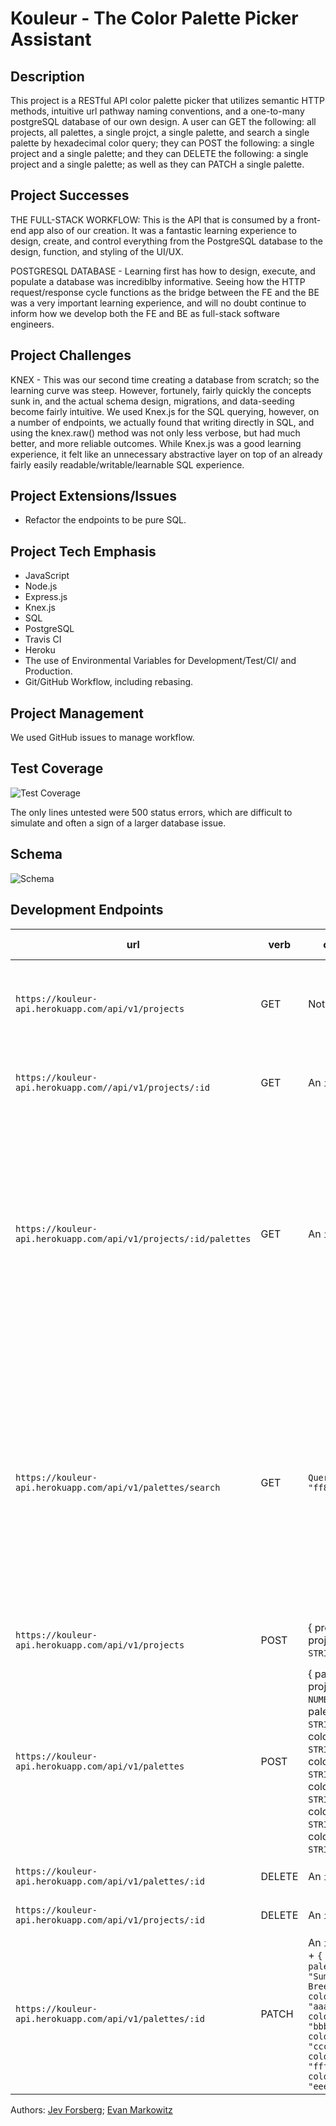 # Kouleur - The Color Palette Picker Assistant

## Description

This project is a RESTful API color palette picker that utilizes semantic HTTP methods, intuitive url pathway naming conventions, and a one-to-many postgreSQL database of our own design. A user can GET the following: all projects, all palettes, a single projct, a single palette, and search a single palette by hexadecimal color query; they can POST the following: a single project and a single palette; and they can DELETE the following: a single project and a single palette; as well as they can PATCH a single palette.

## Project Successes

THE FULL-STACK WORKFLOW: This is the API that is consumed by a front-end app also of our creation. It was a fantastic learning experience to design, create, and control everything from the PostgreSQL database to the design, function, and styling of the UI/UX.

POSTGRESQL DATABASE - Learning first has how to design, execute, and populate a database was incrediblby informative. Seeing how the HTTP request/response cycle functions as the bridge between the FE and the BE was a very important learning experience, and will no doubt continue to inform how we develop both the FE and BE as full-stack software engineers.

## Project Challenges

KNEX - This was our second time creating a database from scratch; so the learning curve was steep. However, fortunely, fairly quickly the concepts sunk in, and the actual schema design, migrations, and data-seeding become fairly intuitive. We used Knex.js for the SQL querying, however, on a number of endpoints, we actually found that writing directly in SQL, and  using the knex.raw() method was not only less verbose, but had much better, and more reliable outcomes. While Knex.js was a good learning experience, it felt like an unnecessary abstractive layer on top of an already fairly easily readable/writable/learnable SQL experience.

## Project Extensions/Issues

* Refactor the endpoints to be pure SQL.

## Project Tech Emphasis

* JavaScript
* Node.js
* Express.js
* Knex.js
* SQL
* PostgreSQL
* Travis CI
* Heroku
* The use of Environmental Variables for Development/Test/CI/ and Production.
* Git/GitHub Workflow, including rebasing.

## Project Management

We used GitHub issues to manage workflow.

## Test Coverage

![Test Coverage](./assets/Kouleur-FE-Test-Coverage.png)

The only lines untested were 500 status errors, which are difficult to simulate and often a sign of a larger database issue.

## Schema

![Schema](assets/DB-Schema.png)

## Development Endpoints

| url | verb | options | sample response |
| ----|------|---------|---------------- |
| `https://kouleur-api.herokuapp.com/api/v1/projects` | GET | Not Needed | An array of all projects: `[ { id: 1, project_name: 'Warm Kouleurs'}, { Next Project Object } ]` |
| `https://kouleur-api.herokuapp.com//api/v1/projects/:id` | GET | An `id` param | A single project: `{ id: 1, project_name: 'Warm Kouleurs' }` |
| `https://kouleur-api.herokuapp.com/api/v1/projects/:id/palettes` | GET | An `id` param | All the palettes for a specific project: `[ { id: 1, project_id: 1, palette_name: "Summertime Breeze", color_1: "91a6ff", color_2: "ff88dc", color_3: "faff7f", color_4: "ffffff", color_5: "ff5154" }, { Next Palette Object} ]` |
| `https://kouleur-api.herokuapp.com/api/v1/palettes/search` | GET | `Query: "ff88dc"` | Search for and return a specific Palette that contains the hexadecimal query as a color value: `{ id: 1, project_id: 1, palette_name: "Summertime Breeze", color_1: "91a6ff", color_2: "ff88dc", color_3: "faff7f", color_4: "ffffff", color_5: "ff5154" }` |
| `https://kouleur-api.herokuapp.com/api/v1/projects` | POST | { project: { project_name: `STRING` } } | Returns the id of the newly made Project: `{ id: 11 }` |
| `https://kouleur-api.herokuapp.com/api/v1/palettes` | POST | { palette: { project_id: `NUMBER`, palette_name: `STRING`, color_1: `STRING`, color_2: `STRING`, color_3: `STRING`, color_4: `STRING`, color_5: `STRING` } } | The new palette's id: `{ id: 12 }` |
| `https://kouleur-api.herokuapp.com/api/v1/palettes/:id` | DELETE | An `id` param | The deleted Palette's id: `{ id: 13 }` |
| `https://kouleur-api.herokuapp.com/api/v1/projects/:id` | DELETE | An `id` param | The deleted Projects's id: `{ id: 14 }` |
| `https://kouleur-api.herokuapp.com/api/v1/palettes/:id` | PATCH | An `id` param + `{ palette_name: "Summertime Breeze", color_1: "aaaaaa", color_2: "bbbbbb", color_3: "cccccc", color_4: "ffffff", color_5: "eeeeee" }` | The patched Palette's id: `{ id: 14 }` |

Authors: [Jev Forsberg](https://github.com/baldm0mma/); [Evan Markowitz](https://github.com/evanmarkowitz)
